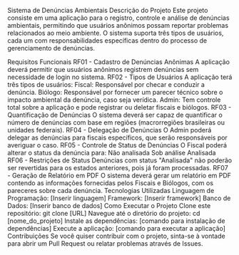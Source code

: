 Sistema de Denúncias Ambientais
Descrição do Projeto
Este projeto consiste em uma aplicação para o registro, controle e análise de denúncias ambientais, permitindo que usuários anônimos possam reportar problemas relacionados ao meio ambiente. O sistema suporta três tipos de usuários, cada um com responsabilidades específicas dentro do processo de gerenciamento de denúncias.

Requisitos Funcionais
RF01 - Cadastro de Denúncias Anônimas
A aplicação deverá permitir que usuários anônimos registrem denúncias sem necessidade de login no sistema.
RF02 - Tipos de Usuários
A aplicação terá três tipos de usuários:
Fiscal: Responsável por checar e conduzir a denúncia.
Biólogo: Responsável por fornecer um parecer técnico sobre o impacto ambiental da denúncia, caso seja verídica.
Admin: Tem controle total sobre a aplicação e pode registrar ou deletar fiscais e biólogos.
RF03 - Quantificação de Denúncias
O sistema deverá ser capaz de quantificar o número de denúncias com base em regiões (macrorregiões brasileiras ou unidades federais).
RF04 - Delegação de Denúncias
O Admin poderá delegar as denúncias para fiscais específicos, que serão responsáveis por averiguar o caso.
RF05 - Controle de Status de Denúncias
O Fiscal poderá alterar o status da denúncia para:
Não analisada
Sob análise
Analisada
RF06 - Restrições de Status
Denúncias com status "Analisada" não poderão ser revertidas para os estados anteriores, pois já foram processadas.
RF07 - Geração de Relatório em PDF
O sistema deverá gerar um relatório em PDF contendo as informações fornecidas pelos Fiscais e Biólogos, com os pareceres sobre cada denúncia.
Tecnologias Utilizadas
Linguagem de Programação: [Inserir linguagem]
Framework: [Inserir framework]
Banco de Dados: [Inserir banco de dados]
Como Executar o Projeto
Clone este repositório: git clone [URL]
Navegue até o diretório do projeto: cd [nome_do_projeto]
Instale as dependências: [comando para instalação de dependências]
Execute a aplicação: [comando para executar a aplicação]
Contribuições
Se você quiser contribuir com o projeto, sinta-se à vontade para abrir um Pull Request ou relatar problemas através de Issues.
